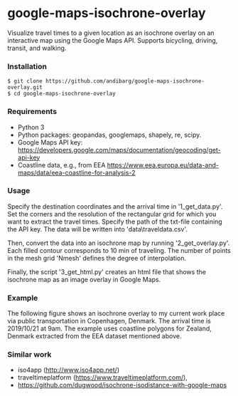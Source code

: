 # google-maps-isochrone-overlay

Visualize travel times to a given location as an isochrone overlay on an interactive map using the Google Maps API. Supports bicycling, driving, transit, and walking.

### Installation
```
$ git clone https://github.com/andibarg/google-maps-isochrone-overlay.git
$ cd google-maps-isochrone-overlay
```

### Requirements

- Python 3
- Python packages: geopandas, googlemaps, shapely, re, scipy.
- Google Maps API key: https://developers.google.com/maps/documentation/geocoding/get-api-key
- Coastline data, e.g., from EEA https://www.eea.europa.eu/data-and-maps/data/eea-coastline-for-analysis-2

### Usage

Specify the destination coordinates and the arrival time in '1_get_data.py'. Set the corners and the resolution of the rectangular grid for which you want to extract the travel times. Specify the path of the txt-file containing the API key. The data will be written into 'data\traveldata.csv'.

Then, convert the data into an isochrone map by running '2_get_overlay.py'. Each filled contour corresponds to 10 min of traveling. The number of points in the mesh grid 'Nmesh' defines the degree of interpolation.

Finally, the script '3_get_html.py' creates an html file that shows the isochrone map as an image overlay in Google Maps.

### Example

The following figure shows an isochrone overlay to my current work place via public transportation in Copenhagen, Denmark. The arrival time is 2019/10/21 at 9am. The example uses coastline polygons for Zealand, Denmark extracted from the EEA dataset mentioned above.

### Similar work

- iso4app (http://www.iso4app.net/) 
- traveltimeplatform (https://www.traveltimeplatform.com/), 
- https://github.com/dugwood/isochrone-isodistance-with-google-maps
